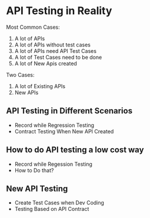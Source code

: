 # API Testing in Reality

Most Common Cases:
1. A lot of APIs
2. A lot of APIs without test cases
3. A lot of APIs need API Test Cases
4. A lot of Test Cases need to be done
5. A lot of New Apis created

Two Cases:
1. A lot of Existing APIs
2. New APIs

## API Testing in Different Scenarios

- Record while Regression Testing
- Contract Testing When New API Created


## How to do API testing a low cost way

- Record while Regession Testing
- How to Do that?

## New API Testing
- Create Test Cases when Dev Coding
- Testing Based on API Contract


